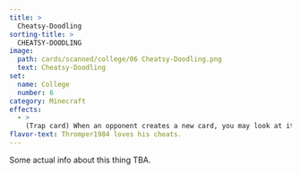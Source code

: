 ```yaml
---
title: >
  Cheatsy-Doodling
sorting-title: >
  CHEATSY-DOODLING
image: 
  path: cards/scanned/college/06 Cheatsy-Doodling.png
  text: Cheatsy-Doodling
set:
  name: College
  number: 6
category: Minecraft
effects: 
  - >
    (Trap card) When an opponent creates a new card, you may look at it and choose whether to discard it or put it in your hand.
flavor-text: Thromper1984 loves his cheats.
---
```

Some actual info about this thing TBA.
